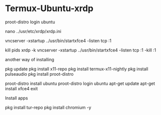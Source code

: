 # Termux-Ubuntu-xrdp

proot-distro login ubuntu

nano ../usr/etc/xrdp/xrdp.ini

vncserver -xstartup ../usr/bin/startxfce4 -listen tcp :1

kill pids
xrdp -k
vncserver -xstartup ../usr/bin/startxfce4 -listen tcp :1 -kill :1



another way of installing

pkg update
pkg install x11-repo
pkg install termux-x11-nightly
pkg install pulseaudio
pkg install proot-distro

proot-distro install ubuntu
proot-distro login ubuntu
apt-get update 
apt-get install xfce4
exit


Install apps

pkg install tur-repo
pkg install chromium -y
